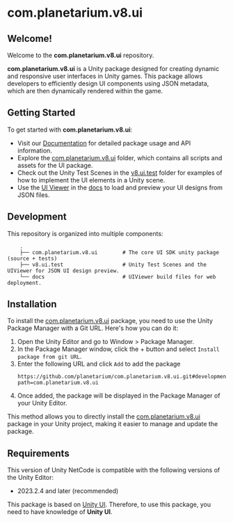 # com.planetarium.v8.ui

## Welcome!
Welcome to the **com.planetarium.v8.ui** repository.

**com.planetarium.v8.ui** is a Unity package designed for creating dynamic and responsive user interfaces in Unity games. This package allows developers to efficiently design UI components using JSON metadata, which are then dynamically rendered within the game.

## Getting Started
To get started with **com.planetarium.v8.ui**:

- Visit our [Documentation](https://github.com/planetarium/com.planetarium.v8.ui) for detailed package usage and API information.
- Explore the [com.planetarium.v8.ui](https://github.com/planetarium/com.planetarium.v8.ui/tree/development/com.planetarium.v8.ui) folder, which contains all scripts and assets for the UI package.
- Check out the Unity Test Scenes in the [v8.ui.test](https://github.com/planetarium/com.planetarium.v8.ui/tree/development/v8.ui.test) folder for examples of how to implement the UI elements in a Unity scene.
- Use the [UI Viewer](https://fictional-dollop-evegrqy.pages.github.io/) in the [docs](https://github.com/planetarium/com.planetarium.v8.ui/tree/development/docs) to load and preview your UI designs from JSON files.

## Development
This repository is organized into multiple components:
```
    .
    ├── com.planetarium.v8.ui        # The core UI SDK unity package (source + tests)
    ├── v8.ui.test                   # Unity Test Scenes and the UIViewer for JSON UI design preview.
    └── docs                         # UIViewer build files for web deployment.
```

## Installation
To install the [com.planetarium.v8.ui](https://github.com/planetarium/com.planetarium.v8.ui) package, you need to use the Unity Package Manager with a Git URL. Here's how you can do it:

1. Open the Unity Editor and go to Window > Package Manager.
2. In the Package Manager window, click the + button and select `Install package from git URL`.
3. Enter the following URL and click `Add` to add the package
    ```
    https://github.com/planetarium/com.planetarium.v8.ui.git#development?path=com.planetarium.v8.ui
    ```
4. Once added, the package will be displayed in the Package Manager of your Unity Editor.

This method allows you to directly install the [com.planetarium.v8.ui](https://github.com/planetarium/com.planetarium.v8.ui) package in your Unity project, making it easier to manage and update the package.

## Requirements
This version of Unity NetCode is compatible with the following versions of the Unity Editor:
- 2023.2.4 and later (recommended)

This package is based on [Unity UI](https://docs.unity3d.com/kr/2023.2/Manual/com.unity.ugui.html). Therefore, to use this package, you need to have knowledge of **Unity UI**.

